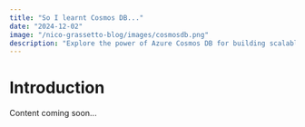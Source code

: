 ```yaml
---
title: "So I learnt Cosmos DB..."
date: "2024-12-02"
image: "/nico-grassetto-blog/images/cosmosdb.png"
description: "Explore the power of Azure Cosmos DB for building scalable, globally distributed applications"
---
```


# Introduction

Content coming soon...
